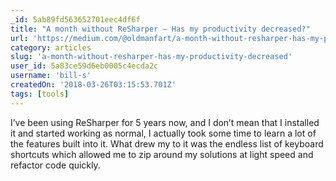 ```yaml
---
_id: 5ab89fd563652701eec4df6f
title: "A month without ReSharper — Has my productivity decreased?"
url: 'https://medium.com/@oldmanfart/a-month-without-resharper-has-my-productivity-decreased-a03e1923b60'
category: articles
slug: 'a-month-without-resharper-has-my-productivity-decreased'
user_id: 5a83ce59d6eb0005c4ecda2c
username: 'bill-s'
createdOn: '2018-03-26T03:15:53.701Z'
tags: [tools]
---
```


I’ve been using ReSharper for 5 years now, and I don’t mean that I installed it and started working as normal, I actually took some time to learn a lot of the features built into it. What drew my to it was the endless list of keyboard shortcuts which allowed me to zip around my solutions at light speed and refactor code quickly.
